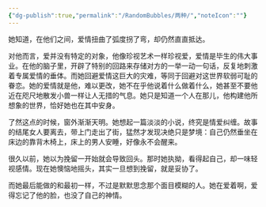 ```yaml
---
{"dg-publish":true,"permalink":"/RandomBubbles/两种/","noteIcon":""}
---
```


她知道，在他们之间，爱情扭曲了弧度拐了弯，却仍然直直抵达。

对他而言，爱并没有特定的对象，他像珍视艺术一样珍视爱，爱情是毕生的伟大事业。在他的脑子里，开辟了特别的回路来存储对方的一举一动一句话，反复地刺激着专属爱情的垂体。而她回避爱情这巨大的灾难，等同于回避对这世界软弱可耻的眷恋。她的爱情就是他，难以更改，她不在乎他说着什么做着什么，她甚至不要他近在咫尺地散发小兽一样让人无措的气息。她只是知道一个人在那儿，他构建他所想象的世界，恰好她也在其中安身。

了然这点的时候，窗外渐渐天明。她想起一篇淡淡的小说，终究是情爱纠缠。故事的结尾女人要离去，带上门走出了街，猛然才发现决绝只是梦境：自己仍然垂坐在床边的靠背木椅上，床上的男人安睡，好像永不会醒来。

很久以前，她以为挽留一开始就会导致回头。那时她执拗，看得起自己，却一味轻视感情。现在她懊恼地摇头，其实一旦想到挽留，就是妥协了。

而她最后能做的和最初一样，不过是默默思念那个面目模糊的人。她在爱着啊，爱得忘记了他的脸，也没了自己的神情。